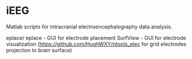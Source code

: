 # iEEG
Matlab scripts for intracranial electroencephalography data analysis. 


eplace/
  eplace - GUI for electrode placement
  SurfView - GUI for electrode visualization
      (https://github.com/HughWXY/ntools_elec for grid electrodes projection to brain surface)
  
